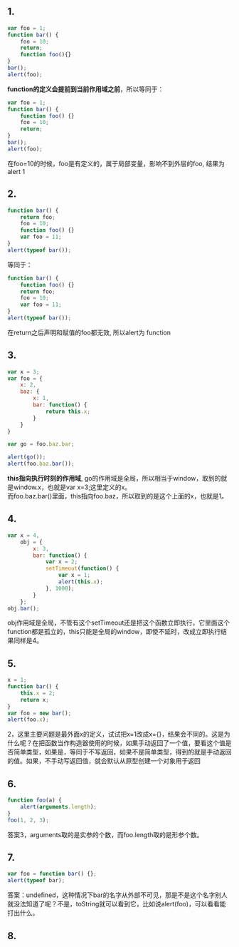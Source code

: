 ## 1.
```javascript
var foo = 1;
function bar() {
	foo = 10;
	return;
	function foo(){}
}
bar();
alert(foo);
```
**function的定义会提前到当前作用域之前**，所以等同于：
```javascript
var foo = 1;
function bar() {
	function foo() {}
	foo = 10;
	return;
}
bar();
alert(foo);
```
在foo=10的时候，foo是有定义的，属于局部变量，影响不到外层的foo, 结果为alert 1

## 2.
```javascript
function bar() {
    return foo;
    foo = 10;
    function foo() {}
    var foo = 11;
}
alert(typeof bar());
```
等同于：
```javascript
function bar() {
    function foo() {}
    return foo;
    foo = 10;
    var foo = 11;
}
alert(typeof bar());
```
在return之后声明和赋值的foo都无效, 所以alert为 function
## 3.
```javascript
var x = 3;
var foo = {
    x: 2,
    baz: {
        x: 1,
        bar: function() {
            return this.x;
        }
    }
}

var go = foo.baz.bar;

alert(go());
alert(foo.baz.bar());
```
**this指向执行时刻的作用域**, go的作用域是全局，所以相当于window，取到的就是window.x，也就是var x=3;这里定义的x。 <br>
而foo.baz.bar()里面，this指向foo.baz，所以取到的是这个上面的x，也就是1。

## 4.
```javascript
var x = 4,
    obj = {
        x: 3,
        bar: function() {
            var x = 2;
            setTimeout(function() {
                var x = 1;
                alert(this.x);
            }, 1000);
        }
    };
obj.bar();
```
obj作用域是全局，不管有这个setTimeout还是把这个函数立即执行，它里面这个function都是孤立的，this只能是全局的window，即使不延时，改成立即执行结果同样是4。
## 5.
```javascript
x = 1;
function bar() {
    this.x = 2;
    return x;
}
var foo = new bar();
alert(foo.x);
```
2，这里主要问题是最外面x的定义，试试把x=1改成x={}，结果会不同的。这是为什么呢？在把函数当作构造器使用的时候，如果手动返回了一个值，要看这个值是否简单类型，如果是，等同于不写返回，如果不是简单类型，得到的就是手动返回的值。如果，不手动写返回值，就会默认从原型创建一个对象用于返回
## 6.
```javascript
function foo(a) {
    alert(arguments.length);
}
foo(1, 2, 3);
```
答案3，arguments取的是实参的个数，而foo.length取的是形参个数。
## 7. 
```javascript
var foo = function bar() {};
alert(typeof bar);
```
答案：undefined，这种情况下bar的名字从外部不可见，那是不是这个名字别人就没法知道了呢？不是，toString就可以看到它，比如说alert(foo)，可以看看能打出什么。
## 8.
